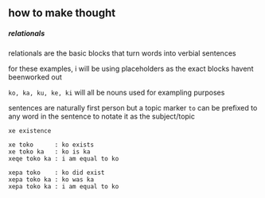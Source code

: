 ## how to make thought

##### relationals
relationals are the basic blocks that turn
words into verbial sentences

for these examples, i will be using placeholders
as the exact blocks havent beenworked out


`ko, ka, ku, ke, ki` will all be nouns used for
exampling purposes

sentences are naturally first person but a topic
marker `to` can be prefixed to any word in the
sentence to notate it as the subject/topic

```
xe existence

xe toko      : ko exists
xe toko ka   : ko is ka
xeqe toko ka : i am equal to ko

xepa toko    : ko did exist
xepa toko ka : ko was ka
xepa toko ka : i am equal to ko



```
